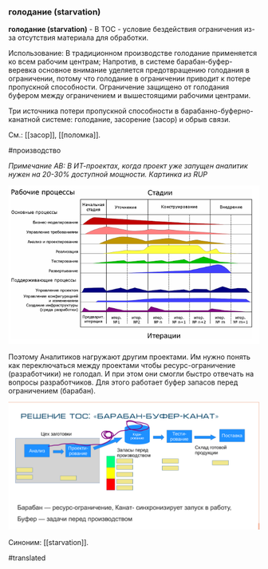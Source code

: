 ### голодание (starvation)

**голодание (starvation)** - В TOC - условие бездействия ограничения из-за отсутствия материала для обработки.

Использование: В традиционном производстве голодание применяется ко всем рабочим центрам; Напротив, в системе барабан-буфер-веревка основное внимание уделяется предотвращению голодания в ограничении, потому что голодание в ограничении приводит к потере пропускной способности. Ограничение защищено от голодания буфером между ограничением и вышестоящими рабочими центрами.

Три источника потери пропускной способности в барабанно-буферно-канатной системе: голодание, засорение (засор) и обрыв связи.

См.: [[засор]], [[поломка]].

#производство

*Примечание АВ: В ИТ-проектах, когда проект уже запущен аналитик нужен на 20-30% доступной мощности. Картинка из RUP*

![](images/image78.png)

Поэтому Аналитиков нагружают другим проектами. Им нужно понять как переключаться между проектами чтобы ресурс-ограничение (разработчики) не голодал. И при этом они смогли быстро отвечать на вопросы разработчиков. Для этого работает буфер запасов перед ограничением (барабан).

![](images/image132.png)

Синоним: [[starvation]].

#translated

